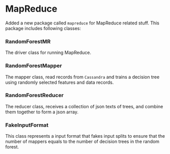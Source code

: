 # MapReduce

Added a new package called `mapreduce` for MapReduce related stuff. This package includes following classes:

### RandomForestMR
The driver class for running MapReduce.

### RandomForestMapper
The mapper class, read records from `Cassandra` and trains a decision tree using randomly selected features and data records.

### RandomForestReducer
The reducer class, receives a collection of json texts of trees, and combine them together to form a json array.

### FakeInputFormat
This class represents a input format that fakes input splits to ensure that the number of mappers equals to the number of decision trees in the random forest.
